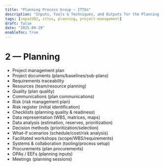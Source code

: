 ```yaml
---
title: "Planning Process Group – ITTOs"
description: "Inputs, Tools & Techniques, and Outputs for the Planning Process Group."
tags: [cmpa3302, ittos, planning, project-management]
draft: false
date: "2025-09-29"
enableToc: true
---
```


# 2 — Planning
- Project management plan
- Project documents (plans/baselines/sub-plans)
- Requirements traceability
- Resources (team/resource planning)
- Quality (plan quality)
- Communications (plan communications)
- Risk (risk management plan)
- Risk register (initial identification)
- Checklists (planning quality & readiness)
- Data representation (WBS, matrices, maps)
- Data analysis (estimation, reserves, prioritization)
- Decision methods (prioritization/selection)
- What-if scenarios (schedule/cost/risk analysis)
- Facilitated workshops (scope/WBS/requirements)
- Systems & collaboration (tooling/process setup)
- Procurements (plan procurements)
- OPAs / EEFs (planning inputs)
- Meetings (planning sessions)
